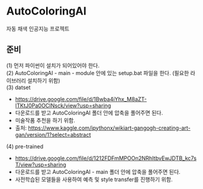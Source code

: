 # AutoColoringAI
자동 채색 인공지능 프로젝트  


준비
----------------------
(1) 먼저 파이썬이 설치가 되어있어야 한다.  
(2) AutoColoringAI - main - module 안에 있는 setup.bat 파일을 한다. (필요한 라이브러리 설치하기 위함)  
(3) datset  
- https://drive.google.com/file/d/1Bwba4iYhx_M8aZT-lTKtJ0Pa0OClNsck/view?usp=sharing
- 다운로드를 받고 AutoColoringAI 폴더 안에 압축을 풀어주면 된다.
- 미술작품 추천을 하기 위함.
- 출처: https://www.kaggle.com/ipythonx/wikiart-gangogh-creating-art-gan/version/1?select=abstract  
  
(4) pre-trained
- https://drive.google.com/file/d/1212FDFmMPOOn2NRhItbvEwJDTB_kc7sT/view?usp=sharing
- 다운로드를 받고 AutoColoringAI - main 폴더 안에 압축을 풀어주면 된다.
- 사전학습된 모델들을 사용하여 예측 및 style transfer를 진행하기 위함.
